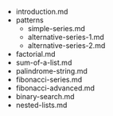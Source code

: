- introduction.md
- patterns
    - simple-series.md
    - alternative-series-1.md
    - alternative-series-2.md
- factorial.md
- sum-of-a-list.md
- palindrome-string.md
- fibonacci-series.md
- fibonacci-advanced.md
- binary-search.md
- nested-lists.md